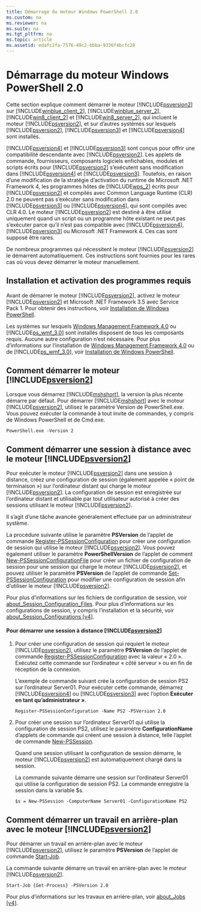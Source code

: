 ```yaml
---
title: Démarrage du moteur Windows PowerShell 2.0
ms.custom: na
ms.reviewer: na
ms.suite: na
ms.tgt_pltfrm: na
ms.topic: article
ms.assetid: edafc2fa-7576-49c2-bbba-9336f4bcfc28
---
```

# Démarrage du moteur Windows PowerShell 2.0
Cette section explique comment démarrer le moteur [!INCLUDE[psversion2](../Token/psversion2_md.md)] sur [!INCLUDE[winblue_client_2](../Token/winblue_client_2_md.md)], [!INCLUDE[winblue_server_2](../Token/winblue_server_2_md.md)], [!INCLUDE[win8_client_2](../Token/win8_client_2_md.md)] et [!INCLUDE[win8_server_2](../Token/win8_server_2_md.md)], qui incluent le moteur [!INCLUDE[psversion2](../Token/psversion2_md.md)], et sur d’autres systèmes sur lesquels [!INCLUDE[psversion2](../Token/psversion2_md.md)], [!INCLUDE[psversion3](../Token/psversion3_md.md)] et [!INCLUDE[psversion4](../Token/psversion4_md.md)] sont installés.

[!INCLUDE[psversion4](../Token/psversion4_md.md)] et [!INCLUDE[psversion3](../Token/psversion3_md.md)] sont conçus pour offrir une compatibilité descendante avec [!INCLUDE[psversion2](../Token/psversion2_md.md)]. Les applets de commande, fournisseurs, composants logiciels enfichables, modules et scripts écrits pour [!INCLUDE[psversion2](../Token/psversion2_md.md)] s’exécutent sans modification dans [!INCLUDE[psversion4](../Token/psversion4_md.md)] et [!INCLUDE[psversion3](../Token/psversion3_md.md)]. Toutefois, en raison d’une modification de la stratégie d’activation du runtime de Microsoft .NET Framework 4, les programmes hôtes de [!INCLUDE[wps_2](../Token/wps_2_md.md)] écrits pour [!INCLUDE[psversion2](../Token/psversion2_md.md)] et compilés avec Common Language Runtime (CLR) 2.0 ne peuvent pas s’exécuter sans modification dans [!INCLUDE[psversion3](../Token/psversion3_md.md)] ou [!INCLUDE[psversion4](../Token/psversion4_md.md)], qui sont compilés avec CLR 4.0. Le moteur [!INCLUDE[psversion2](../Token/psversion2_md.md)] est destiné à être utilisé uniquement quand un script ou un programme hôte existant ne peut pas s’exécuter parce qu’il n’est pas compatible avec [!INCLUDE[psversion4](../Token/psversion4_md.md)], [!INCLUDE[psversion3](../Token/psversion3_md.md)] ou Microsoft .NET Framework 4. Ces cas sont supposé être rares.

De nombreux programmes qui nécessitent le moteur [!INCLUDE[psversion2](../Token/psversion2_md.md)] le démarrent automatiquement. Ces instructions sont fournies pour les rares cas où vous devez démarrer le moteur manuellement.

## Installation et activation des programmes requis
Avant de démarrer le moteur [!INCLUDE[psversion2](../Token/psversion2_md.md)], activez le moteur [!INCLUDE[psversion2](../Token/psversion2_md.md)] et Microsoft .NET Framework 3.5 avec Service Pack 1. Pour obtenir des instructions, voir [Installation de Windows PowerShell](../Topic/Installing-Windows-PowerShell.md).

Les systèmes sur lesquels [Windows Management Framework 4.0](http://go.microsoft.com/fwlink/?LinkID=293881) ou [!INCLUDE[ps_wmf_3.0](../Token/ps_wmf_3.0_md.md)] sont installés disposent de tous les composants requis. Aucune autre configuration n’est nécessaire. Pour plus d’informations sur l’installation de [Windows Management Framework 4.0](http://go.microsoft.com/fwlink/?LinkID=293881) ou de [!INCLUDE[ps_wmf_3.0](../Token/ps_wmf_3.0_md.md)], voir [Installation de Windows PowerShell](../Topic/Installing-Windows-PowerShell.md).

## Comment démarrer le moteur [!INCLUDE[psversion2](../Token/psversion2_md.md)]
Lorsque vous démarrez [!INCLUDE[mshshort](../Token/mshshort_md.md)], la version la plus récente démarre par défaut. Pour démarrer [!INCLUDE[mshshort](../Token/mshshort_md.md)] avec le moteur [!INCLUDE[psversion2](../Token/psversion2_md.md)], utilisez le paramètre Version de PowerShell.exe. Vous pouvez exécuter la commande à tout invite de commandes, y compris de Windows PowerShell et de Cmd.exe.

```
PowerShell.exe -Version 2
```

## Comment démarrer une session à distance avec le moteur [!INCLUDE[psversion2](../Token/psversion2_md.md)]
Pour exécuter le moteur [!INCLUDE[psversion2](../Token/psversion2_md.md)] dans une session à distance, créez une configuration de session (également appelée « point de terminaison ») sur l’ordinateur distant qui charge le moteur [!INCLUDE[psversion2](../Token/psversion2_md.md)]. La configuration de session est enregistrée sur l’ordinateur distant et utilisable par tout utilisateur autorisé à créer des sessions utilisant le moteur [!INCLUDE[psversion2](../Token/psversion2_md.md)].

Il s’agit d’une tâche avancée généralement effectuée par un administrateur système.

La procédure suivante utilise le paramètre **PSVersion** de l’applet de commande [Register-PSSessionConfiguration](assetId:///e9152ae2-bd6d-4056-9bc7-dc1893aa29ea) pour créer une configuration de session qui utilise le moteur [!INCLUDE[psversion2](../Token/psversion2_md.md)]. Vous pouvez également utiliser le paramètre **PowerShellVersion** de l’applet de comment [New-PSSessionConfigurationFile](assetId:///5f3e3633-6e90-479c-aea9-ba45a1954866) pour créer un fichier de configuration de session pour une session qui charge le moteur [!INCLUDE[psversion2](../Token/psversion2_md.md)], et pouvez utiliser le paramètre **PSVersion** de l’applet de commande [Set-PSSessionConfiguration](assetId:///b21fbad3-1759-4260-b206-dcb8431cd6ea) pour modifier une configuration de session afin d’utiliser le moteur [!INCLUDE[psversion2](../Token/psversion2_md.md)].

Pour plus d’informations sur les fichiers de configuration de session, voir [about_Session_Configuration_Files](assetId:///c7217447-1ebf-477b-a8ef-4dbe9a1473b8). Pour plus d’informations sur les configurations de session, y compris l’installation et la sécurité, voir [about_Session_Configurations [v4]](assetId:///a2fbe12a-350c-4d04-be50-24102824e3ab).

#### Pour démarrer une session à distance [!INCLUDE[psversion2](../Token/psversion2_md.md)]

1.  Pour créer une configuration de session qui requiert le moteur [!INCLUDE[psversion2](../Token/psversion2_md.md)], utilisez le paramètre **PSVersion** de l’applet de commande [Register-PSSessionConfiguration](assetId:///e9152ae2-bd6d-4056-9bc7-dc1893aa29ea) avec la valeur « 2.0 ». Exécutez cette commande sur l’ordinateur « côté serveur » ou en fin de réception de la connexion.

    L’exemple de commande suivant crée la configuration de session PS2 sur l’ordinateur Server01. Pour exécuter cette commande, démarrez [!INCLUDE[psversion4](../Token/psversion4_md.md)] ou [!INCLUDE[psversion3](../Token/psversion3_md.md)] avec l’option **Exécuter en tant qu’administrateur »**.

    ```
    Register-PSSessionConfiguration -Name PS2 -PSVersion 2.0
    ```

2.  Pour créer une session sur l’ordinateur Server01 qui utilise la configuration de session PS2, utilisez le paramètre **ConfigurationName** d’applets de commande qui créent une session à distance, telle l’applet de commande [New-PSSession](assetId:///76f6628c-054c-4eda-ba7a-a6f28daaa26f).

    Quand une session utilisant la configuration de session démarre, le moteur [!INCLUDE[psversion2](../Token/psversion2_md.md)] est automatiquement chargé dans la session.

    La commande suivante démarre une session sur l’ordinateur Server01 qui utilise la configuration de session PS2. La commande enregistre la session dans la variable $s.

    ```
    $s = New-PSSession -ComputerName Server01 -ConfigurationName PS2
    ```

## Comment démarrer un travail en arrière-plan avec le moteur [!INCLUDE[psversion2](../Token/psversion2_md.md)]
Pour démarrer un travail en arrière-plan avec le moteur [!INCLUDE[psversion2](../Token/psversion2_md.md)], utilisez le paramètre **PSVersion** de l’applet de commande [Start-Job](assetId:///2bc04935-0deb-4ec0-b856-d7290cca6442).

La commande suivante démarre un travail en arrière-plan avec le moteur [!INCLUDE[psversion2](../Token/psversion2_md.md)].

```
Start-Job {Get-Process} -PSVersion 2.0
```

Pour plus d’informations sur les travaux en arrière-plan, voir [about_Jobs [v4]](assetId:///7362512a-8a4e-4575-b2ea-a740e5c4f002).



<!--HONumber=Apr16_HO1-->



